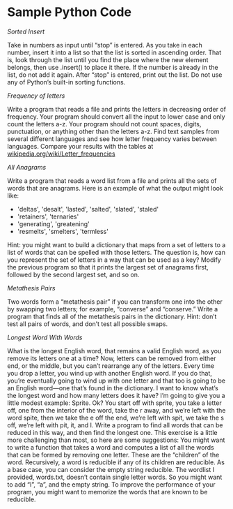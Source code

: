 # Sample Python Code

*Sorted Insert*

Take in numbers as input until “stop” is entered. As you take in each number, insert it into a list so that the list is sorted in ascending order. That is, look through the list until you find the place where the new element belongs, then use .insert() to place it there. If the number is already in the list, do not add it again. After “stop” is entered, print out the list. Do not use any of Python’s built-in sorting functions.

*Frequency of letters*

Write a program that reads a file and prints the letters in decreasing order of frequency. Your program should convert all the input to lower case and only count the letters a-z. Your program should not count spaces, digits, punctuation, or anything other than the letters a-z. Find text samples from several different languages and see how letter frequency varies between languages. Compare your results with the tables at [wikipedia.org/wiki/Letter_frequencies](wikipedia.org/wiki/Letter_frequencies)

*All Anagrams*

Write a program that reads a word list from a file  and prints all the sets of words that are anagrams. Here is an example of what the output might look like:

- 'deltas', 'desalt', 'lasted', 'salted', 'slated', 'staled'
- 'retainers', 'ternaries'
- 'generating', 'greatening'
- 'resmelts', 'smelters', 'termless'

Hint: you might want to build a dictionary that maps from a set of letters to a list of words that can be spelled with those letters. The question is, how can you represent the set of letters in a way that can be used as a key? Modify the previous program so that it prints the largest set of anagrams first, followed by the second largest set, and so on.

*Metathesis Pairs*

Two words form a “metathesis pair” if you can transform one into the other by swapping two letters; for example, “converse” and “conserve.” Write a program that finds all of the metathesis pairs in the dictionary.
Hint: don’t test all pairs of words, and don’t test all possible swaps.

*Longest Word With Words*

What is the longest English word, that remains a valid English word, as you remove its letters one at a time? Now, letters can be removed from either end, or the middle, but you can’t rearrange any of the letters. Every time you drop a letter, you wind up with another English word. If you do that, you’re eventually going to wind up with one letter and that too is going to be an English word—one that’s found in the dictionary. I want to know what’s the longest word and how many letters does it have? I’m going to give you a little modest example: Sprite. Ok? You start off with sprite, you take a letter off, one from the interior of the word, take the r away, and we’re left with the word spite, then we take the e off the end, we’re left with spit, we take the s off, we’re left with pit, it, and I.
Write a program to find all words that can be reduced in this way, and then find the longest one. This exercise is a little more challenging than most, so here are some suggestions: You might want to write a function that takes a word and computes a list of all the words that can be formed by removing one letter. These are the “children” of the word. Recursively, a word is reducible if any of its children are reducible. As a base case, you can consider the empty string reducible. The wordlist I provided, words.txt, doesn’t contain single letter words. So you might want to add “I”, “a”, and the empty string.
To improve the performance of your program, you might want to memorize the words that are known to be reducible.
